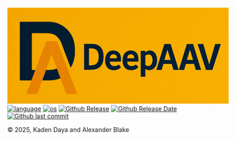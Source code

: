 [![DeepAAV](https://raw.githubusercontent.com/KadenDaya/DeepAAV/master/imgs/DeepAAV_Logo.png)](https://github.com/KadenDaya/DeepAAV)
[![language](https://img.shields.io/badge/language-python-FFa500)](https://www.python.org/)
[![os](https://img.shields.io/badge/os-linux,%20windows,%20macOS-0078d4)](#)
[![Github Release](https://img.shields.io/github/v/release/KadenDaya/DeepAAV?include_prereleases)](#)
[![Github Release Date](https://img.shields.io/github/release-date-pre/KadenDaya/DeepAAV)](#)
[![Github last commit](https://img.shields.io/github/last-commit/KadenDaya/DeepAAV)](#)

© 2025, Kaden Daya and Alexander Blake